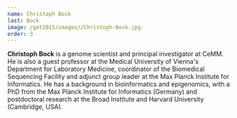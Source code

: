 ```yaml
---
name: Christoph Bock
last: Bock
image: /get2015/images//Christoph-Bock.jpg
order: 3
---
```


**Christoph Bock** is a genome scientist and principal investigator at CeMM. He is also a guest professor at the Medical University of Vienna's Department for Laboratory Medicine, coordinator of the Biomedical Sequencing Facility and adjunct group leader at the Max Planck Institute for Informatics. He has a background in bioinformatics and epigenomics, with a PhD from the Max Planck Institute for Informatics (Germany) and postdoctoral research at the Broad Institute and Harvard University (Cambridge, USA).
